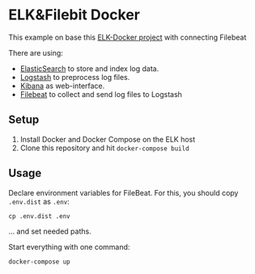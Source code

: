 # ELK&Filebit Docker
This example on base this [ELK-Docker project](https://github.com/sqshq/ELK-docker) with connecting Filebeat

There are using:
* [ElasticSearch](https://www.elastic.co/products/elasticsearch) to store and index log data.
* [Logstash](https://www.elastic.co/products/logstash) to preprocess log files.
* [Kibana](https://www.elastic.co/products/kibana) as web-interface.
* [Filebeat](https://www.elastic.co/products/beats/filebeat) to collect and send log files to Logstash

## Setup
1. Install Docker and Docker Compose on the ELK host
2. Clone this repository and hit `docker-compose build`

## Usage
Declare environment variables for FileBeat.
For this, you should copy `.env.dist` as `.env`:

``
cp .env.dist .env
``

... and set needed paths.


Start everything with one command:

``
docker-compose up
``
